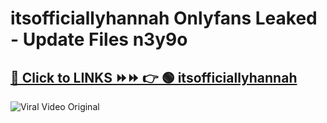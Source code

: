 
 # itsofficiallyhannah Onlyfans Leaked - Update Files n3y9o

## <h2><a href="https://clipsfans.com/itsofficiallyhannah&ref=git">🔗 Click to LINKS ⏩⏩ 👉 🟢 itsofficiallyhannah </a></h2>

<a href="https://clipsfans.com/itsofficiallyhannah&ref=git" rel="nofollow" data-target="animated-image.originalLink"><img src="https://i.ibb.co.com/xMMVF88/686577567.gif" alt="Viral Video Original" style="max-width: 100%; display: inline-block;" data-target="animated-image.originalImage"></a>

